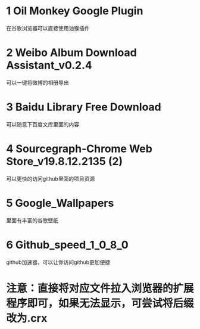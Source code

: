 # 1 Oil Monkey Google Plugin

在谷歌浏览器可以直接使用油猴插件

# 2 Weibo Album Download Assistant_v0.2.4

可以一键将微博的相册导出

# 3 Baidu Library Free Download

可以随意下百度文库里面的内容

# 4 Sourcegraph-Chrome Web Store_v19.8.12.2135 (2)

可以更快的访问github里面的项目资源

# 5 Google_Wallpapers

里面有丰富的谷歌壁纸

# 6 Github_speed_1_0_8_0

github加速器，可以让你访问github更加便捷

# 注意：直接将对应文件拉入浏览器的扩展程序即可，如果无法显示，可尝试将后缀改为.crx